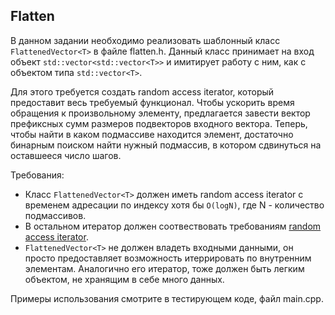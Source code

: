 ## Flatten
В данном задании необходимо реализовать шаблонный класс `FlattenedVector<T>` в файлe flatten.h.
Данный класс принимает на вход объект `std::vector<std::vector<T>>` и имитирует работу с ним, как с объектом типа `std::vector<T>`.

Для этого требуется создать random access iterator, который предоставит весь требуемый функционал.
Чтобы ускорить время обращения к произвольному элементу, предлагается завести вектор префиксных сумм размеров подвекторов входного вектора. Теперь, чтобы найти в каком подмассиве находится элемент, достаточно бинарным поиском найти нужный подмассив, в котором сдвинуться на оставшееся число шагов.

Требования:
* Класс `FlattenedVector<T>` должен иметь random access iterator с временем адресации по индексу хотя бы `O(logN)`, где N - количество подмассивов.
* В остальном итератор должен соотвествовать требованиям [random access iterator](https://en.cppreference.com/w/cpp/iterator/random_access_iterator).
* `FlattenedVector<T>` не должен владеть входными данными, он просто предоставляет возможность итеррировать по внутренним элементам. Аналогично его итератор, тоже должен быть легким объектом, не хранящим в себе много данных.

Примеры использования смотрите в тестирующем коде, файл main.cpp.
